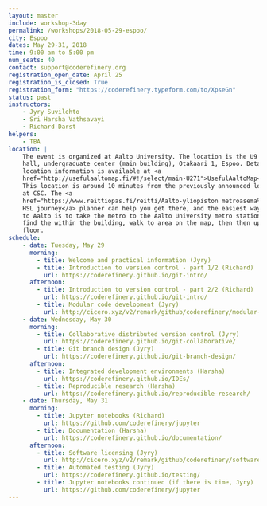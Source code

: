 ```yaml
---
layout: master
include: workshop-3day
permalink: /workshops/2018-05-29-espoo/
city: Espoo
dates: May 29-31, 2018
time: 9:00 am to 5:00 pm
num_seats: 40
contact: support@coderefinery.org
registration_open_date: April 25
registration_is_closed: True
registration_form: "https://coderefinery.typeform.com/to/XpseGn"
status: past
instructors:
    - Jyry Suvilehto
    - Sri Harsha Vathsavayi
    - Richard Darst
helpers:
    - TBA
location: |
    The event is organized at Aalto University. The location is the U9 lecture
    hall, undergraduate center (main building), Otakaari 1, Espoo. Detailed
    location information is available at <a
    href="http://usefulaaltomap.fi/#!/select/main-U271">UsefulAaltoMap</a>.
    This location is around 10 minutes from the previously announced location
    at CSC. The <a
    href="https://www.reittiopas.fi/reitti/Aalto-yliopiston metroasema%2C Espoo%3A%3A60.1846%2C24.82554/Aalto%20undergraduate%20center,%20U271:%20U9%3A%3A60.187119%2C24.82928">
    HSL journey</a> planner can help you get there, and the easiest way to get
    to Aalto is to take the metro to the Aalto University metro station. To
    find the within the building, walk to area on the map, then then up to the second
    floor.
schedule:
    - date: Tuesday, May 29
      morning:
        - title: Welcome and practical information (Jyry)
        - title: Introduction to version control - part 1/2 (Richard)
          url: https://coderefinery.github.io/git-intro/
      afternoon:
        - title: Introduction to version control - part 2/2 (Richard)
          url: https://coderefinery.github.io/git-intro/
        - title: Modular code development (Jyry)
          url: http://cicero.xyz/v2/remark/github/coderefinery/modular-code-development/master/talk.md/
    - date: Wednesday, May 30
      morning:
        - title: Collaborative distributed version control (Jyry)
          url: https://coderefinery.github.io/git-collaborative/
        - title: Git branch design (Jyry)
          url: https://coderefinery.github.io/git-branch-design/
      afternoon:
        - title: Integrated development environments (Harsha)
          url: https://coderefinery.github.io/IDEs/
        - title: Reproducible research (Harsha)
          url: https://coderefinery.github.io/reproducible-research/
    - date: Thursday, May 31
      morning:
        - title: Jupyter notebooks (Richard)
          url: https://github.com/coderefinery/jupyter
        - title: Documentation (Harsha)
          url: https://coderefinery.github.io/documentation/
      afternoon:
        - title: Software licensing (Jyry)
          url: http://cicero.xyz/v2/remark/github/coderefinery/software-licensing/master/talk.md/
        - title: Automated testing (Jyry)
          url: https://coderefinery.github.io/testing/
        - title: Jupyter notebooks continued (if there is time, Jyry)
          url: https://github.com/coderefinery/jupyter
---
```

